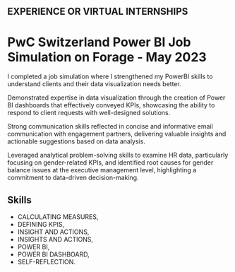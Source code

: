 ## EXPERIENCE OR VIRTUAL INTERNSHIPS

# PwC Switzerland Power BI Job Simulation on Forage - May 2023
 I completed a job simulation where I strengthened my PowerBI skills to understand clients and their data visualization needs better.

Demonstrated expertise in data visualization through the creation of Power BI dashboards that effectively conveyed KPIs,
showcasing the ability to respond to client requests with well-designed solutions.

Strong communication skills reflected in concise and informative email communication with engagement partners, 
delivering valuable insights and actionable suggestions based on data analysis.

Leveraged analytical problem-solving skills to examine HR data, particularly focusing on gender-related KPIs, 
and identified root causes for gender balance issues at the executive management level, highlighting a commitment to data-driven decision-making.
 

## Skills
- CALCULATING MEASURES,
- DEFINING KPIS,
- INSIGHT AND ACTIONS,
- INSIGHTS AND ACTIONS,
- POWER BI,
- POWER BI DASHBOARD,
- SELF-REFLECTION.
